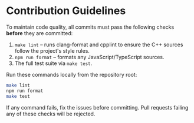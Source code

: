# Contribution Guidelines

To maintain code quality, all commits must pass the following checks **before** they are committed:

1. `make lint` – runs clang-format and cpplint to ensure the C++ sources follow the project's style rules.
2. `npm run format` – formats any JavaScript/TypeScript sources.
3. The full test suite via `make test`.

Run these commands locally from the repository root:

```bash
make lint
npm run format
make test
```

If any command fails, fix the issues before committing. Pull requests failing any of these checks will be rejected.
